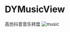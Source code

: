 # DYMusicView
高仿抖音音乐转盘
![music](https://user-images.githubusercontent.com/19968354/132116524-c9a86f31-4956-4707-bf4b-e766561609f3.gif)
